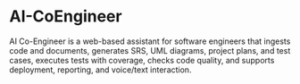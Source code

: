 # AI-CoEngineer
AI Co-Engineer is a web-based assistant for software engineers that ingests code and documents, generates SRS, UML diagrams, project plans, and test cases, executes tests with coverage, checks code quality, and supports deployment, reporting, and voice/text interaction.
